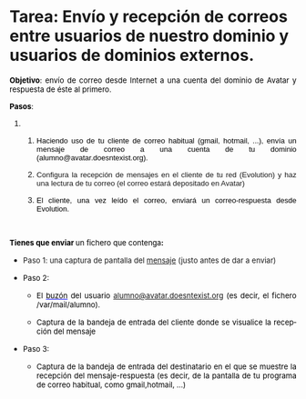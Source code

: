 # Tarea: Envío y recepción de correos entre usuarios de nuestro dominio y usuarios de dominios externos.
<p align="justify" style="margin-bottom:0cm;" class="western"> <font color="#0000ff" size="2"><font color="#000000"><span style="text-decoration:none;"><b><span style="background:transparent none repeat scroll 0% 0%;">Objetivo</span></b></span></font></font><font color="#0000ff" size="2"><font color="#000000"><span style="text-decoration:none;"><span style="background:transparent none repeat scroll 0% 0%;">: envío de correo desde Internet a una cuenta del dominio de Avatar y respuesta de éste al primero.</span></span></font></font></p>
    <p align="justify" style="margin-bottom:0cm;" class="western"> </p>
    <p align="justify" style="margin-bottom:0cm;" class="western"> <font color="#0000ff" size="2"><font color="#000000"><span style="text-decoration:none;"><b><span style="background:transparent none repeat scroll 0% 0%;">Pasos</span></b></span></font></font><font color="#0000ff" size="2"><font color="#000000"><span style="text-decoration:none;"><span style="background:transparent none repeat scroll 0% 0%;">:</span></span></font></font></p>
  <ol style="font-family:'trebuchet ms', verdana, arial, helvetica, sans-serif;"><li><ol><li>
      <p align="justify" style="margin-bottom:0cm;" class="western"> <font color="#0000ff" size="2"><font color="#000000"><span style="text-decoration:none;"><span style="background:transparent none repeat scroll 0% 0%;">Haciendo uso de tu cliente de correo habitual (gmail, hotmail, ...), envía un mensaje de correo a una cuenta de tu dominio (alumno@avatar.doesntexist.org). </span></span></font></font> </p> </li>
    <li>
      <p align="justify" style="margin-bottom:0cm;" class="western"> <font size="2"><span style="font-style:normal;">Configura la recepción de mensajes en el cliente de tu red (Evolution) y haz una lectura de tu correo (el correo estará depositado en Avatar)</span></font></p> </li>
    <li>
      <p align="justify" style="margin-bottom:0cm;" class="western"> <font color="#0000ff" size="2"><font color="#000000"><span style="font-style:normal;"><span style="text-decoration:none;"><span style="background:transparent none repeat scroll 0% 0%;">El cliente, una vez leído el correo, enviará un correo-respuesta desde Evolution. <br /></span></span></span></font></font></p> </li>
  </ol></li></ol><p lang="es-es" align="justify" style="margin-bottom:0cm;font-style:normal;" class="western" xml:lang="es-es"> </p>
      <p align="justify" style="margin-bottom:0cm;" class="western"> <font color="#0000ff" size="2"><font color="#000000"><span style="text-decoration:none;"><b><span style="background:transparent none repeat scroll 0% 0%;"><br /></span></b></span></font></font></p>
    <p align="justify" style="margin-bottom:0cm;" class="western"><font color="#0000ff" size="2"><font color="#000000"><span style="text-decoration:none;"><b><span style="background:transparent none repeat scroll 0% 0%;">Tienes que enviar </span></b><span style="background:transparent none repeat scroll 0% 0%;">un fichero que contenga</span><b><span style="background:transparent none repeat scroll 0% 0%;">:<br /></span></b></span></font></font></p>
    <ul><li>
        <p align="justify" style="margin-bottom:0cm;" class="western"> <font size="2">Paso 1: una captura de pantalla del <u>mensaje</u> (justo antes de dar a enviar)</font></p> </li>
      <li>
        <p lang="es-es" align="justify" style="margin-bottom:0cm;font-style:normal;" class="western" xml:lang="es-es"> <font color="#000000" size="2"><font color="#0000ff"><font color="#000000"><span style="text-decoration:none;"><span style="background:transparent none repeat scroll 0% 0%;">Paso 2: </span></span></font></font></font> </p>
        <ul><li>
            <p lang="es-es" align="justify" style="margin-bottom:0cm;font-style:normal;" class="western" xml:lang="es-es"> <font color="#000000" size="2"><font color="#0000ff"><font color="#000000"><span style="text-decoration:none;"><span style="background:transparent none repeat scroll 0% 0%;">El </span></span></font></font><font color="#0000ff"><u><font color="#000000"><span style="background:transparent none repeat scroll 0% 0%;">buzón</span></font></u></font><font color="#0000ff"><font color="#000000"><span style="text-decoration:none;"><span style="background:transparent none repeat scroll 0% 0%;"> del usuario <a href="mailto:alumno@avatar.doesntexist.org">alumno@avatar.doesntexist.org</a> (es decir, el fichero /var/mail/alumno).</span></span></font></font></font></p> </li>
          <li>
            <p lang="es-es" align="justify" style="margin-bottom:0cm;font-style:normal;" class="western" xml:lang="es-es"> <font color="#000000" size="2"><font color="#0000ff"><font color="#000000"><span style="text-decoration:none;"><span style="background:transparent none repeat scroll 0% 0%;">Captura de la bandeja de entrada del cliente donde se visualice la recepción del mensaje</span></span></font></font></font></p> </li>
        </ul></li>
      <li>
        <p lang="es-es" align="justify" style="margin-bottom:0cm;font-style:normal;" class="western" xml:lang="es-es"> <font color="#000000" size="2"><font color="#0000ff"><font color="#000000"><span style="text-decoration:none;"><span style="background:transparent none repeat scroll 0% 0%;">Paso 3:</span></span></font></font></font></p>
        <ul><li>
            <p lang="es-es" align="justify" style="margin-bottom:0cm;font-style:normal;" class="western" xml:lang="es-es"> <font color="#000000" size="2"><font color="#0000ff"><font color="#000000"><span style="text-decoration:none;"><span style="background:transparent none repeat scroll 0% 0%;">Captura de la bandeja de entrada del destinatario en el que se muestre la recepción del mensaje-respuesta (es decir, de la pantalla de tu programa de correo habitual, como gmail,hotmail, ...)</span></span></font></font></font></p> </li>
        </ul></li>
    </ul>
